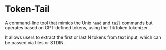 # Token-Tail

A command-line tool that mimics the Unix `head` and `tail` commands but operates based on GPT-defined tokens, using the TikToken tokenizer.

It allows users to extract the first or last N tokens from text input, which can be passed via files or STDIN.